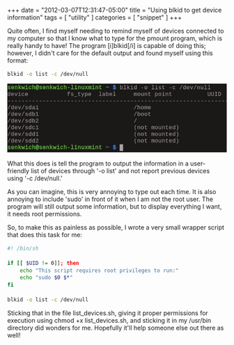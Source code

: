 +++
date = "2012-03-07T12:31:47-05:00"
title = "Using blkid to get device information"
tags = [ "utility" ]
categories = [ "snippet" ]
+++

Quite often, I find myself needing to remind myself of devices connected to my
computer so that I know what to type for the pmount program, which is really
handy to have! The program [i]blkid[/i] is capable of doing this; however, I
didn't care for the default output and found myself using this format:

```bash
blkid -o list -c /dev/null
```

![Example of usage](/img/post/blkid.jpg)

What this does is tell the program to output the information in a user-friendly
list of devices through '-o list' and not report previous devices using '-c
/dev/null.'

As you can imagine, this is very annoying to type out each time. It is also
annoying to include 'sudo' in front of it when I am not the root user. The
program will still output some information, but to display everything I want,
it needs root permissions.

So, to make this as painless as possible, I wrote a very small wrapper script
that does this task for me:

```bash
#! /bin/sh

if [[ $UID != 0]]; then
    echo "This script requires root privileges to run:"
    echo "sudo $0 $*"
fi

blkid -o list -c /dev/null
```

Sticking that in the file list_devices.sh, giving it proper permissions for
execution using chmod +x list_devices.sh, and sticking it in my /usr/bin
directory did wonders for me. Hopefully it'll help someone else out there as
well!

